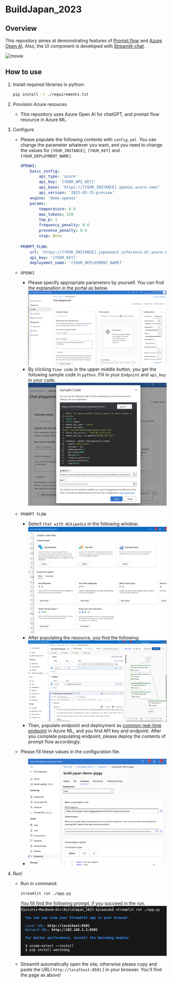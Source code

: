 # BuildJapan_2023

## Overview
This repository aimes at demonstrating features of [Prompt flow](https://techcommunity.microsoft.com/t5/ai-machine-learning-blog/harness-the-power-of-large-language-models-with-azure-machine/ba-p/3828459) and [Azure Open AI](https://learn.microsoft.com/en-us/azure/cognitive-services/openai/overview).
Also, the UI component is developed with [Streamlit-chat](https://pypi.org/project/streamlit-chat/).

![movie](./docs/movie.gif)


## How to use

1. Install required libraries in python:
    ```sh
    pip install -r ./requirements.txt
    ```
2. Provision Azure resouces
    - This repository uses Azure Open AI for chatGPT, and prompt flow resource in Azure ML.

3. Configure
    - Please populate the following contents with `config.yml`. You can change the parameter whatever you want, and you need to change the values for `[YOUR_INSTANCE]`,  `[YOUR_KEY]` and `[YOUR_DEPLOYMENT_NAME]`.
        ```config.yml
        OPENAI:
            basic_config:
                api_type: 'azure'
                api_key: '[YOUR_API_KEY]'
                api_base: 'https://[YOUR_INSTANCE].openai.azure.com/'
                api_version: '2023-03-15-preview'
            engine: 'demo-openai'
            params: 
                temperature: 0.9
                max_tokens: 150
                top_p: 1
                frequency_penalty: 0.0
                presence_penalty: 0.6
                stop: None

        PROMPT_FLOW:
            url: 'https://[YOUR_INSTANCE].japaneast.inference.ml.azure.com/score'
            api_key: '[YOUR_KEY]'
            deployemnt_name: '[YOUR_DEPLOYMENT_NAME]'
        ```
    - `OPENAI` 
        - Please specify appropriate parameters by yourself. You can find the explanation in the portal as below.
         ![aiueo](./docs/chatGPT01.png)
        - By clicking `View code` in the upper middle button, you get the following sample code in `python`. Fill in your `Endpoint` and `api_key` in your code.
         ![api key, endpoint](./docs/chatGPT02.png)
    - `PROMPT FLOW`
        - Select `Chat with Wikipedia` in the following window:
            ![Chat With Wikipedia](./docs/promptFlow02.png)
        - After populating the resource, you find the following:
            ![prompt flow!](./docs/promptFlow03.png)
        - Then, populate endpoint and deployment as [common real-time endpoint](https://learn.microsoft.com/en-us/azure/machine-learning/how-to-use-managed-online-endpoint-studio?view=azureml-api-2#create-a-managed-online-endpoint) in Azure ML, and you find API key and endpoint. After you complete populating endpoint, please deploy the contents of prompt flow accordingly.

    - Please fill these values in the configuration file.
        - ![api key, endpoint](./docs/promptFlow01.png)

4. Run!
    - Run in command:
        ```sh
        streamlit run ./app.py 
        ```
        You fill find the following prompt, if you succeed in the run.
        ![prompt](./docs/prompts.png)

    - Streamlit automatically open the site, otherwise please copy and paste the URL( `http://localhost:8501` ) in your browser. You'll find the page as above!
